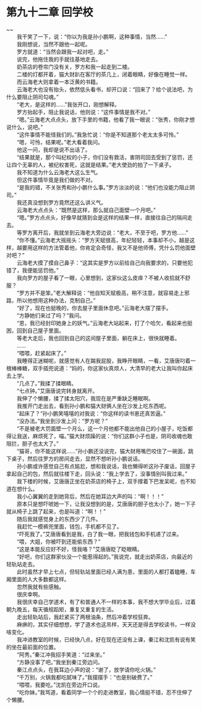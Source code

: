 # 第九十二章 回学校

~~
            <br>　　我干笑了一下，说：“你以为我是孙小鹏啊，这种事情，当然……”<br>　　我刚想说，当然不跟他一起呢。<br>　　罗方就道：“当然会跟我一起对吧，走。”<br>　　说完，他拖住我的手就往基地走去。<br>　　奶茶店的卷帘门没有关，罗方和我一起走到二楼。<br>　　二楼的灯都开着，猫大财趴在客厅的茶几上，闭着眼睛，好像在睡觉一样。<br>　　而云海老大则拿着一本泛黄的书籍。<br>　　云海老大也没有抬头，依然低头看书，却开口说：“回来了？给个说法吧，为什么要阻止阴司勾魂。”<br>　　“老大，是这样的……”我张开口，刚想解释。<br>　　罗方抬起手，阻止我说话，他则说：“这件事情是我不对。”<br>　　“嗯。”云海老大点点头，放下手里的书籍，他看了我一眼说：“张秀，你刚才想说什么，说吧。”<br>　　“这件事情不能怪我们的。”我急忙说：“你是不知道那个老太太多可怜。”<br>　　“嗯，可怜，结果呢。”老大看着我问。<br>　　他这一问，我却是说不出话了。<br>　　“结果就是，那个叫纪权的小子，你们没有救活，害阴司回去受到了惩罚，还让四个无辜的人，被纪权害死，这就是结果。”老大使劲的拍了一下桌子。<br>　　我不知道为什么云海老大这么生气。<br>　　但这件事情毕竟是我们做的不对。<br>　　“是我的错，不关张秀和孙小鹏什么事。”罗方淡淡的说：“他们也没能力阻止阴司。”<br>　　我还真没想到罗方竟然还这么讲义气。<br>　　云海老大点点头：“既然是这样，那么就自己面壁一个月吧。”<br>　　“嗯。”罗方点点头，好像早就猜到会是这样的结果一样，直接往自己的隔间走去。<br>　　等罗方离开后，我就坐到云海老大旁边说：“老大，不至于吧，罗方他……”<br>　　“你不懂。”云海老大摇摇头：“罗方天赋很高，年纪轻轻，本事却不小，越是这样，越要用这样的方法管着他，你肯定会奇怪，我又不是他师傅，凭什么罚他面壁对吧？”<br>　　云海老大摸了摸自己鼻子：“这其实是罗方以前给自己向我要求的，只要他犯错了，我便能惩罚他。”<br>　　我向罗方的屋子看了一眼，心里想到，这家伙这么皮痒？不被人收拾就不舒服？<br>　　“罗方并不是笨。”老大解释说：“他自知天赋极高，稍不注意，就容易走上邪路，所以他想用这种办法，克制自己。”<br>　　“好了，现在也挺晚的，你去屋子里面休息吧。”云海老大摆了摆手。<br>　　“方静她们来过了吗？”我问。<br>　　“恩，我已经封印她身上的妖气。”云海老大站起来，打了个哈欠，看起来也挺困，回到自己屋子里面。<br>　　等老大走后，我也回到自己的这间屋子里面，躺在床上，很快就睡着。<br>　　……<br>　　“喂喂，赶紧起床了。”<br>　　我睡得正迷糊呢，就感觉有人在踹我屁股，我睁开眼睛，一看，艾唐唐叼着一根棒棒糖，双手插兜说道：“妈的，你这家伙真烦人，大清早的老大让我叫你起床去上学。<br>　　“几点了。”我揉了揉眼睛。<br>　　“七点钟。”艾唐唐说完转身就离开。<br>　　我伸了个懒腰，揉了揉太阳穴，我现在是严重缺乏睡眠啊。<br>　　我推开门走出去，看到孙小鹏和猫大财俩人坐在沙发上吃东西呢。<br>　　“起床了？“孙小鹏笑嘻嘻的对我说：“你这样的读书崽还真苦逼。”<br>　　“没办法。”我坐到沙发上问：“罗方呢？”<br>　　“不是被老大罚面壁一个月么，这一个月他都不能出他自己的小屋子，吃饭都得让我送，麻烦死了，喵。”猫大财烦躁的说：“你们这群小子也是，阴司收魂也敢阻拦，胆子也太大了。”<br>　　“猫哥，你不能这样说……”孙小鹏还没说完，猫大财用嘴巴咬住了一碗面，跳下桌子，然后往罗方的房间走去，显然不想听孙小鹏说话。<br>　　孙小鹏或许感觉自己有点尴尬，想和我说话，我也懒得听这孙子废话，回屋子拿起自己的包，然后就往楼下走，回头说：“我上学去了，没事情别叫我过来。”<br>　　我下楼的时候，艾唐唐正坐在奶茶店的椅子上，双手撑着下巴发呆呢，也不知道在想什么。<br>　　我小心翼翼的走到她背后，然后在她耳边大声的叫：“啊！！！”<br>　　原本只是想吓唬她一下，让我没想到的是，艾唐唐的胆子也太小了，她一下子就从椅子上跳了起来，也是叫道：“啊！！”<br>　　随后我就感觉身上的东西少了几件。<br>　　我赶忙一模裤兜里面，钱包，手机都不见了。<br>　　“吓死我了。”艾唐唐看到是我，白了我一眼，把我钱包和手机递了过来。<br>　　“喂，大姐，你被吓到还能偷东西？”<br>　　“这是本能反应好不好，怪我咯？”艾唐唐眨了眨眼睛。<br>　　“好吧，你们这群家伙没一个能惹得起的。”我说完，就走出奶茶店，向最近的轻轨站走去。<br>　　此时虽然才早上七点，但轻轨站里面已经人满为患，里面的人都打着瞌睡，车厢里面的人大多数都这样。<br>　　忽然我就有些感触。<br>　　很庆幸啊。<br>　　我很庆幸自己学道术，有了和普通人不一样的本事，我不想大学毕业后，过着朝九晚五，每天循规蹈矩，重复又重复的生活。<br>　　走出轻轨站后，我赶紧买了两根油条，然后冲着学校狂奔。<br>　　麻痹的，其实仔细想想，学了道术也这吊样，天天还是得去学校读书，一样没啥变化。<br>　　我冲进教室的时候，已经快八点，好在现在还没有上课，秦江和沈凯有说有笑的坐在最前面的位置。<br>　　“阿秀。”秦江冲我招手笑道：“过来坐。”<br>　　“方静没事了吧。”我坐到秦江旁边问。<br>　　秦江点点头，在我耳边小声的说：“谢了，放学请你吃火锅。”<br>　　“千万别，火锅我都吃腻味了。”我摆摆手：“也是别破费了。”<br>　　“喂喂，我要吃。”沈凯在旁边开口说。<br>　　“吃你妹。”我骂道，看着同学一个个的走进教室，我心情挺不错，忍不住伸了个懒腰。<br>
	